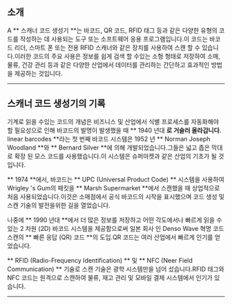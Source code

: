 ## 소개
A ** 스캐너 코드 생성기 **는 바코드, QR 코드, RFID 태그 등과 같은 다양한 유형의 코드를 작성하는 데 사용되는 도구 또는 소프트웨어 응용 프로그램입니다.이 코드는 바코드 리더, 스마트 폰 또는 전용 RFID 스캐너와 같은 장치를 사용하여 스캔 할 수 있습니다.이러한 코드의 주요 사용은 정보를 쉽게 검색 할 수있는 소형 형태로 저장하여 소매, 물류, 건강 관리 등과 같은 다양한 산업에서 데이터를 관리하는 간단하고 효과적인 방법을 제공하는 것입니다.

---

## 스캐너 코드 생성기의 기록

기계로 읽을 수있는 코드의 개념은 비즈니스 및 산업에서 식별 프로세스를 자동화해야 할 필요성으로 인해 바코드의 발명이 발생했을 때 ** 1940 년대 **로 거슬러 올라갑니다.** linear barcodes **라는 첫 번째 바코드 시스템은 1952 년 ** Norman Joseph Woodland **와 ** Bernard Silver **에 의해 개발되었습니다.그들은 넓고 좁은 막대로 확장 된 모스 코드를 사용했습니다.이 시스템은 슈퍼마켓과 같은 산업의 기초가 될 것입니다.

** 1974 **에서, 바코드는 ** UPC (Universal Product Code) ** 시스템을 사용하여 Wrigley 's Gum의 패킷을 ** Marsh Supermarket **에서 스캔했을 때 상업적으로 처음 사용되었습니다.이것은 소매점에서 공식 바코드의 시작을 표시했으며 코드 생성 및 스캔 기술의 발전을위한 길을 열었습니다.

나중에 ** 1990 년대 **에서 더 많은 정보를 저장하고 어떤 각도에서나 빠르게 읽을 수있는 2 차원 (2D) 바코드 시스템을 제공함으로써 일본 회사 인 Denso Wave 혁명 코드 스캔의 ** 빠른 응답 (QR) 코드 **의 도입.QR 코드는 여러 산업에서 빠르게 인기를 얻었습니다.

** RFID (Radio-Frequency Identification) ** 및 ** NFC (Neer Field Communication) ** 기술로 스캔 기술은 광학 시스템만을 넘어 섰습니다.RFID 태그와 NFC 코드는 원격으로 스캔하여 물류, 재고 관리 및 모바일 결제 시스템에서 인기가 있습니다.

---